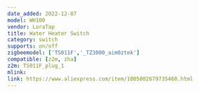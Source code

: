 ```yaml
---
date_added: 2022-12-07
model: WH100
vendor: LoraTap
title: Water Heater Switch
category: switch
supports: on/off
zigbeemodel: ['TS011F','_TZ3000_aim0ztek']
compatible: [z2m, zha]
z2m: TS011F_plug_1
mlink: 
link: https://www.aliexpress.com/item/1005002679735460.html
---
```

